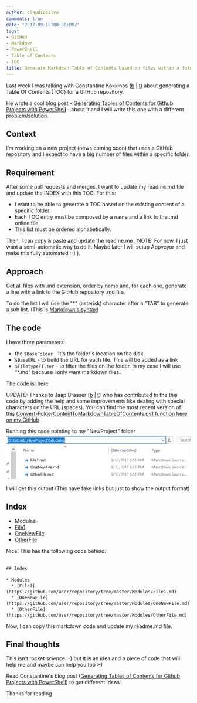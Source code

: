 ```yaml
---
author: claudiosilva
comments: true
date: "2017-09-18T00:00:00Z"
tags:
- GitHub
- Markdown
- PowerShell
- Table of Contents
- TOC
title: Generate Markdown Table of Contents based on files within a folder with PowerShell
---
```

Last week I was talking with Constantine Kokkinos ([b](https://constantinekokkinos.com) | [t](https://twitter.com/mobileck)) about generating a Table Of Contents (TOC) for a GitHub repository.

He wrote a cool blog post - [Generating Tables of Contents for Github Projects with PowerShell](https://constantinekokkinos.com/articles/210/generating-tables-of-contents-for-github-projects-with-powershell) - about it and I will write this one with a different problem/solution.

## Context

I’m working on a new project (news coming soon) that uses a GitHub repository and I expect to have a big number of files within a specific folder.

## Requirement

After some pull requests and merges, I want to update my readme.md file and update the INDEX with this TOC.
For this:

* I want to be able to generate a TOC based on the existing content of a specific folder.
* Each TOC entry must be composed by a name and a link to the .md online file.
* This list must be ordered alphabetically.

Then, I can copy &amp; paste and update the readme.me .
NOTE: For now, I just want a semi-automatic way to do it. Maybe later I will setup Appveyor and make this fully automated :-) ).

## Approach

Get all files with .md extension, order by name and, for each one, generate a line with a link to the GitHub repository .md file.

To do the list I will use the "*" (asterisk) character after a "TAB" to generate a sub list. (This is [Markdown's syntax](https://github.com/adam-p/markdown-here/wiki/Markdown-Cheatsheet))

## The code

I have three parameters:

* the `$BaseFolder` - It's the folder's location on the disk
* `$BaseURL` - to build the URL for each file. This will be added as a link
* `$FiletypeFilter` - to filter the files on the folder. In my case I will use "*.md" because I only want markdown files.

The code is: [here](https://gist.github.com/ClaudioESSilva/12b1d90b64031cb0283bc36180439ede)

UPDATE: Thanks to Jaap Brasser ([b](http://www.jaapbrasser.com) | [t](http://@Jaap_Brasser)) who has contributed to the this code by adding the help and some improvements like dealing with special characters on the URL (spaces). You can find the most recent version of this [Convert-FolderContentToMarkdownTableOfContents.ps1 function here on my GitHub](https://github.com/ClaudioESSilva/SQLServer-PowerShell/blob/master/Convert-FolderContentToMarkdownTableOfContents.ps1)

Running this code pointing to my "NewProject" folder
![folderstructure](/img/2017/09/folderstructure.png)

I will get this output (This have fake links but just to show the output format)

## Index

* Modules
* [File1](https://github.com/user/repository/tree/master/Modules/File1.md)
* [OneNewFile](https://github.com/user/repository/tree/master/Modules/OneNewFile.md)
* [OtherFile](https://github.com/user/repository/tree/master/Modules/OtherFile.md)

Nice! This has the following code behind:

``` text

## Index

* Modules
  * [File1](https://github.com/user/repository/tree/master/Modules/File1.md)
  * [OneNewFile](https://github.com/user/repository/tree/master/Modules/OneNewFile.md)
  * [OtherFile](https://github.com/user/repository/tree/master/Modules/OtherFile.md)
```

Now, I can copy this markdown code and update my readme.md file.

## Final thoughts

This isn't rocket science :-) but it is an idea and a piece of code that will help me and maybe can help you too :-)

Read Constantine's blog post ([Generating Tables of Contents for Github Projects with PowerShell](https://constantinekokkinos.com/articles/210/generating-tables-of-contents-for-github-projects-with-powershell)) to get different ideas.

Thanks for reading
